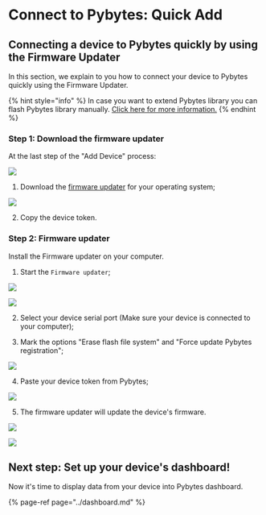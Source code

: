 # Connect to Pybytes: Quick Add

## Connecting a device to Pybytes quickly by using the Firmware Updater

In this section, we explain to you how to connect your device to Pybytes quickly using the Firmware Updater.

{% hint style="info" %}
In case you want to extend Pybytes library you can flash Pybytes library manually. [Click here for more information.](flash.md)
{% endhint %}

### Step 1: Download the firmware updater

At the last step of the "Add Device" process:

![](../../gitbook/assets/7-1.png)

1. Download the [firmware updater](https://pycom.io/downloads/) for your operating system;

![](../../gitbook/assets/8-1.png)

2. Copy the device token.

### Step 2: Firmware updater

Install the Firmware updater on your computer.

1. Start the `Firmware updater`;

![](../../gitbook/assets/1-1.png)

![](../../gitbook/assets/2%20%281%29.png)

2. Select your device serial port \(Make sure your device is connected to your computer\);

3. Mark the options "Erase flash file system" and "Force update Pybytes registration";

![](../../gitbook/assets/3.png)

4. Paste your device token from Pybytes;

![](../../gitbook/assets/5-1.gif)

5. The firmware updater will update the device's firmware.

![](../../gitbook/assets/6%20%281%29.png)

![](../../gitbook/assets/7%20%282%29.png)

## Next step: Set up your device's dashboard!

Now it's time to display data from your device into Pybytes dashboard.

{% page-ref page="../dashboard.md" %}

